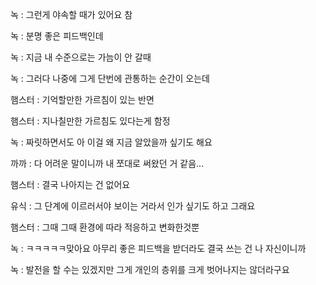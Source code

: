 녹 : 그런게 야속할 때가 있어요 참

녹 : 분명 좋은 피드백인데

녹 : 지금 내 수준으로는 가늠이 안 갈때

녹 : 그러다 나중에 그게 단번에 관통하는 순간이 오는데

햄스터 : 기억할만한 가르침이 있는 반면

햄스터 : 지나칠만한 가르침도 있다는게 함정

녹 : 짜릿하면서도 아 이걸 왜 지금 알았을까 싶기도 해요

까까 : 다 어려운 말이니까 내 쪼대로 써왔던 거 같음...

햄스터 : 결국 나아지는 건 없어요

유식 : 그 단계에 이르러서야 보이는 거라서 인가 싶기도 하고 그래요

햄스터 : 그때 그때 환경에 따라 적응하고 변화한것뿐

녹 : ㅋㅋㅋㅋㅋ맞아요 아무리 좋은 피드백을 받더라도 결국 쓰는 건 나 자신이니까

녹 : 발전을 할 수는 있겠지만 그게 개인의 층위를 크게 벗어나지는 않더라구요
